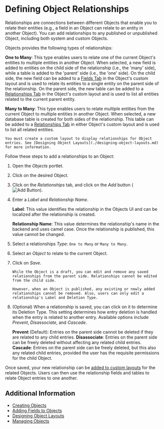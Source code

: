 # Defining Object Relationships

Relationships are connections between different Objects that enable you to relate their entities (e.g., a field in an Object can relate to an entity in another Object). You can add relationships to any published or unpublished Object, including both system and custom Objects.

Objects provides the following types of relationships: <!--TASK: Add One to One after it's been implemented-->

**One to Many**: This type enables users to relate one of the current Object's entities to multiple entities in another Object. When selected, a new field is added to entities on the child side of the relationship (i.e., the 'many' side), while a table is added to the 'parent' side (i.e., the 'one' side). On the child side, the new field can be added to a [Fields Tab](./designing-object-layouts.md#adding-fields-tabs) in the Object's custom layout and is used to relate its entities to a single entity on the parent side of the relationship. On the parent side, the new table can be added to a [Relationships Tab](./designing-object-layouts.md#adding-relationships-tabs) in the Object's custom layout and is used to list all entities related to the current parent entity. <!--REFINE-->

**Many to Many**: This type enables users to relate multiple entities from the current Object to multiple entities in another Object. When selected, a new database table is created for both sides of the relationship. This table can be added to a [Relationships Tab](./designing-object-layouts.md#adding-relationships-tabs) in either Object's custom layout and is used to list all related entities. <!--REFINE-->

```{important}
You must create a custom layout to display relationships for Object entries. See [Designing Object Layouts](./designing-object-layouts.md) for more information. 
```

Follow these steps to add a relationships to an Object:

1. Open the *Objects* portlet.

1. Click on the desired Object.

1. Click on the *Relationships* tab, and click on the *Add* button (![Add Button]()).

1. Enter a *Label* and *Relationship Name*.

   **Label**: This value identifies the relationship in the Objects UI and can be localized after the relationship is created.

   **Relationship Name**: This value determines the relationship's name in the backend and uses camel case.<!--SME INPUT--> Once the relationship is published, this value cannot be changed.

1. Select a relationships *Type*: `One to Many` or `Many to Many`. <!--TASK: Add One to One after it's been implemented-->

1. Select an *Object* to relate to the current Object.

1. Click on *Save*.

   ```{important}
   While the Object is a draft, you can edit and remove any saved relationships from the parent side. Relationships cannot be edited from the child side.

   However, when an Object is published, any existing or newly added relationships cannot be removed. Also, users can only edit a relationship's Label and Deletion Type.
   ```

1. (Optional) When a relationship is saved, you can click on it to determine its Deletion Type. This setting determines how entry deletion is handled when the entry is related to another entry. Available options include *Prevent*, *Disassociate*, and *Cascade*.

   **Prevent** (Default): Entries on the parent side cannot be deleted if they are related to any child entries.
   **Disassociate**: Entries on the parent side can be freely deleted without affecting any related child entries.
   **Cascade**: Entries on the parent side can be freely deleted, but this also any related child entries, provided the user has the requisite permissions for the child Object.

Once saved, your new relationship can be [added to custom layouts](designing-object-layouts.md) for the related Objects. Users can then use the relationship fields and tables to relate Object entries to one another. <!--REFINE-->

## Additional Information

* [Creating Objects](./creating-objects.md)
* [Adding Fields to Objects](./adding-fields-to-objects.md)
* [Designing Object Layouts](./designing-object-layouts.md)
* [Managing Objects](./managing-objects.md)

